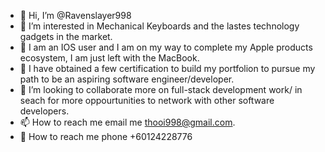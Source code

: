 - 👋 Hi, I’m @Ravenslayer998
- 👀 I’m interested in Mechanical Keyboards and the lastes technology gadgets in the market.
- 📱 I am an IOS user and I am on my way to complete my Apple products ecosystem, I am just left with the MacBook.
- 🌱 I have obtained a few certification to build my portfolion to pursue my path to be an aspiring software engineer/developer.
- 💞️ I’m looking to collaborate more on full-stack development work/ in seach for more oppourtunities to network with other software developers.
- 📫 How to reach me email me thooi998@gmail.com.
- 📱 How to reach me phone +60124228776


<!---
Ravenslayer998/Ravenslayer998 is a ✨ special ✨ repository because its `README.md` (this file) appears on your GitHub profile.
You can click the Preview link to take a look at your changes.
--->
